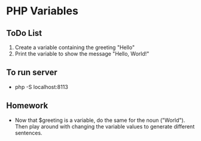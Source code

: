 # PHP Variables

## ToDo List
  1. Create a variable containing the greeting "Hello"
  2. Print the variable to show the message "Hello, World!"


## To run server
 - php -S localhost:8113

## Homework
  - Now that $greeting is a variable, do the same for the noun ("World"). Then play around with changing the variable values to generate different sentences.